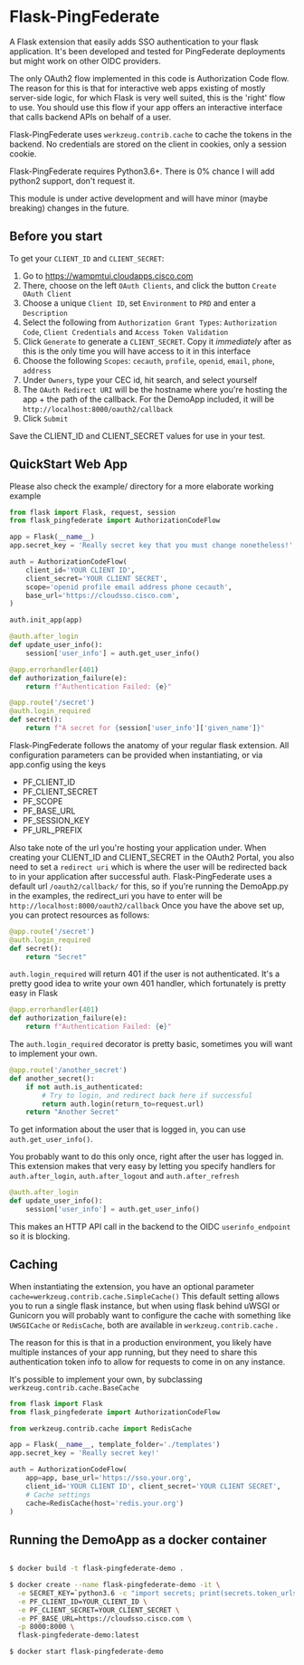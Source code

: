 # Flask-PingFederate

A Flask extension that easily adds SSO authentication to your flask application.
It's been developed and tested for PingFederate deployments but might work on other OIDC providers.

The only OAuth2 flow implemented in this code is Authorization Code flow.  The reason for this is that for interactive web apps existing of mostly server-side logic, for which Flask is very well suited, this is the 'right' flow to use.  You should use this flow if your app offers an interactive interface that calls backend APIs on behalf of a user.

Flask-PingFederate uses `werkzeug.contrib.cache` to cache the tokens in the backend. No credentials are stored on the client in cookies, only a session cookie.

Flask-PingFederate requires Python3.6+. There is 0% chance I will add python2 support, don't request it.

This module is under active development and will have minor (maybe breaking) changes in the future. 

## Before you start

To get your `CLIENT_ID` and `CLIENT_SECRET`:

  1. Go to https://wampmtui.cloudapps.cisco.com
  2. There, choose on the left `OAuth Clients`, and click the button `Create OAuth Client`
  3. Choose a unique `Client ID`, set `Environment` to `PRD` and enter a `Description`
  4. Select the following from `Authorization Grant Types`: `Authorization Code`, `Client Credentials` and `Access Token Validation`
  5. Click `Generate` to generate a `CLIENT_SECRET`. Copy it _immediately_ after as this is the only time you will have access to it in this interface
  6. Choose the following `Scopes`: `cecauth`, `profile`, `openid`, `email`, `phone`, `address`
  7. Under `Owners`, type your CEC id, hit search, and select yourself 
  8. The `OAuth Redirect URI` will be the hostname where you're hosting the app + the path of the callback.
     For the DemoApp included, it will be `http://localhost:8000/oauth2/callback`
  9. Click `Submit`


Save the CLIENT_ID and CLIENT_SECRET values for use in your test.

## QuickStart Web App

Please also check the example/ directory for a more elaborate working example 

```python
from flask import Flask, request, session
from flask_pingfederate import AuthorizationCodeFlow

app = Flask(__name__)
app.secret_key = 'Really secret key that you must change nonetheless!'

auth = AuthorizationCodeFlow(
    client_id='YOUR CLIENT ID', 
    client_secret='YOUR CLIENT SECRET',
    scope='openid profile email address phone cecauth', 
    base_url='https://cloudsso.cisco.com',
)

auth.init_app(app)

@auth.after_login
def update_user_info():
    session['user_info'] = auth.get_user_info()

@app.errorhandler(401)
def authorization_failure(e):
    return f"Authentication Failed: {e}"

@app.route('/secret')
@auth.login_required
def secret():
    return f"A secret for {session['user_info']['given_name']}"

```

Flask-PingFederate follows the anatomy of your regular flask extension.
All configuration parameters can be provided when instantiating, or via app.config using the keys 

  * PF_CLIENT_ID 
  * PF_CLIENT_SECRET 
  * PF_SCOPE
  * PF_BASE_URL 
  * PF_SESSION_KEY 
  * PF_URL_PREFIX 

Also take note of the url you're hosting your application under. 
When creating your CLIENT_ID and CLIENT_SECRET in the OAuth2 Portal, you also need to set a `redirect uri` which is where the user will be redirected back to in your application after successful auth.  Flask-PingFederate uses a default url `/oauth2/callback/` for this, so if you're running the DemoApp.py in the examples, the redirect_uri you have to enter will be `http://localhost:8000/oauth2/callback`
Once you have the above set up, you can protect resources as follows:


```python
@app.route('/secret')
@auth.login_required
def secret():
    return "Secret"
```

```auth.login_required``` will return 401 if the user is not authenticated. 
It's a pretty good idea to write your own 401 handler, which fortunately is pretty easy in Flask

```python
@app.errorhandler(401)
def authorization_failure(e):
    return f"Authentication Failed: {e}"
``` 

The ```auth.login_required``` decorator is pretty basic, sometimes you will want to implement your own.

```python
@app.route('/another_secret')
def another_secret():
    if not auth.is_authenticated:
        # Try to login, and redirect back here if successful
        return auth.login(return_to=request.url)
    return "Another Secret"
```

To get information about the user that is logged in, you can use ```auth.get_user_info()```.

You probably want to do this only once, right after the user has logged in. This extension makes that very easy by letting you specify handlers for `auth.after_login`, `auth.after_logout` and `auth.after_refresh`

```python
@auth.after_login
def update_user_info():
    session['user_info'] = auth.get_user_info()
```

This makes an HTTP API call in the backend to the OIDC `userinfo_endpoint` so it is blocking.

## Caching

When instantiating the extension, you have an optional parameter `cache=werkzeug.contrib.cache.SimpleCache()`
This default setting allows you to run a single flask instance, but when using flask behind uWSGI or Gunicorn you will probably want to configure the cache with something like ```UWSGICache``` or ```RedisCache```, both are available in ```werkzeug.contrib.cache``` .

The reason for this is that in a production environment, you likely have multiple instances of your app running, but they need to share this authentication token info to allow for requests to come in on any instance. 

It's possible to implement your own, by subclassing `werkzeug.contrib.cache.BaseCache`

```python
from flask import Flask
from flask_pingfederate import AuthorizationCodeFlow

from werkzeug.contrib.cache import RedisCache

app = Flask(__name__, template_folder='./templates')
app.secret_key = 'Really secret key!'

auth = AuthorizationCodeFlow(
    app=app, base_url='https://sso.your.org',
    client_id='YOUR CLIENT ID', client_secret='YOUR CLIENT SECRET',
    # Cache settings
    cache=RedisCache(host='redis.your.org')
)

```

## Running the DemoApp as a docker container

```bash

$ docker build -t flask-pingfederate-demo .

$ docker create --name flask-pingfederate-demo -it \
  -e SECRET_KEY=`python3.6 -c "import secrets; print(secrets.token_urlsafe(32))"` \
  -e PF_CLIENT_ID=YOUR_CLIENT_ID \
  -e PF_CLIENT_SECRET=YOUR_CLIENT_SECRET \
  -e PF_BASE_URL=https://cloudsso.cisco.com \
  -p 8000:8000 \
  flask-pingfederate-demo:latest

$ docker start flask-pingfederate-demo

```